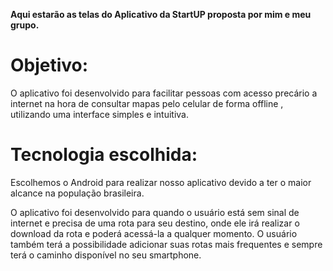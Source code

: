**Aqui estarão as telas do Aplicativo da StartUP proposta por mim e meu grupo.**

# Objetivo:
O aplicativo foi desenvolvido para facilitar pessoas com acesso precário a internet na hora de consultar mapas pelo celular de forma offline , utilizando uma interface simples e intuitiva.

# Tecnologia escolhida:
Escolhemos o Android para realizar nosso aplicativo devido a ter o maior alcance na população brasileira.

O aplicativo foi desenvolvido para quando o usuário está sem sinal de internet e precisa de uma rota para seu destino, onde ele irá realizar o download da rota e poderá acessá-la a qualquer momento. O usuário também terá a possibilidade adicionar suas rotas mais frequentes e sempre terá o caminho disponível no seu smartphone.
